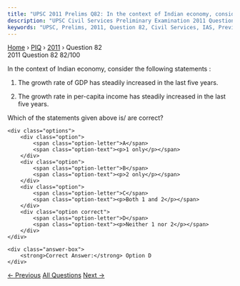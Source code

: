 ```yaml
---
title: "UPSC 2011 Prelims Q82: In the context of Indian economy, consider the following sta..."
description: "UPSC Civil Services Preliminary Examination 2011 Question 82 with options and answer"
keywords: "UPSC, Prelims, 2011, Question 82, Civil Services, IAS, Previous Year Questions"
---
```


<nav class="breadcrumb">
    <a href="../../">Home</a>
    <span>›</span>
    <a href="../">PIQ</a>
    <span>›</span>
    <a href="./">2011</a>
    <span>›</span>
    <span>Question 82</span>
</nav>

<div class="question-header">
    <div class="question-meta">
        <span class="year-badge">2011</span>
        <span class="question-number">Question 82</span>
        <span class="progress">82/100</span>
    </div>
    <div class="progress-bar">
        <div class="progress-fill" style="width: 82.0%"></div>
    </div>
</div>

<div class="question-content">
    <div class="question-text">
        <p>In the context of Indian economy, consider the following statements :</p>
<ol>
<li>
<p>The growth rate of GDP has steadily increased in the last five years.</p>
</li>
<li>
<p>The growth rate in per-capita income has steadily increased in the last five years.</p>
</li>
</ol>
<p>Which of the statements given above is/ are correct?</p>
    </div>
    
    <div class="options">
        <div class="option">
            <span class="option-letter">A</span>
            <span class="option-text"><p>1 only</p></span>
        </div>
        <div class="option">
            <span class="option-letter">B</span>
            <span class="option-text"><p>2 only</p></span>
        </div>
        <div class="option">
            <span class="option-letter">C</span>
            <span class="option-text"><p>Both 1 and 2</p></span>
        </div>
        <div class="option correct">
            <span class="option-letter">D</span>
            <span class="option-text"><p>Neither 1 nor 2</p></span>
        </div>
    </div>

    <div class="answer-box">
        <strong>Correct Answer:</strong> Option D
    </div>
</div>

<div class="question-nav">
    <a href="../q081-an-artificial-satellite-orbiting-around-the-earth/" class="nav-btn prev">← Previous</a>
    <a href="../" class="nav-btn center">All Questions</a>
    <a href="../q083-in-india-which-of-the-following-have-the-highest-s/" class="nav-btn next">Next →</a>
</div>
